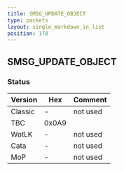 ```yaml
---
title: SMSG_UPDATE_OBJECT
type: packets
layout: single_markdown_in_list
position: 170
---
```


## SMSG_UPDATE_OBJECT

### Status

Version    | Hex        | Comment
---------- | ---------- | ---------- 
Classic    | -          | not used
TBC        | 0x0A9      | 
WotLK      | -          | not used
Cata       | -          | not used
MoP        | -          | not used